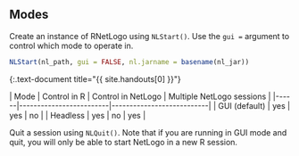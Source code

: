 ---
---

## Modes

Create an instance of RNetLogo using `NLStart()`. Use the `gui =` argument to control which mode to operate in. 



~~~r
NLStart(nl_path, gui = FALSE, nl.jarname = basename(nl_jar))
~~~
{:.text-document title="{{ site.handouts[0] }}"}


| Mode | Control in R | Control in NetLogo | Multiple NetLogo sessions |
|------|-------------------------|---------------------------|
| GUI (default) | yes | yes | no |
| Headless | yes | no | yes |


Quit a session using `NLQuit()`. Note that if you are running in GUI mode and quit, you will only be able to start NetLogo in a new R session.
